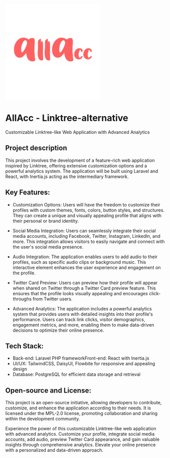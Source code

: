 
<img src="https://raw.githubusercontent.com/adenlall/AllAcc.tk/master/public/AllAcc-02.png" width="300" height="300"/>


# AllAcc - Linktree-alternative
Customizable Linktree-like Web Application with Advanced Analytics

## Project description

This project involves the development of a feature-rich web application inspired by Linktree, offering extensive customization options and a powerful analytics system. The application will be built using Laravel and React, with Inertia.js acting as the intermediary framework.

## Key Features:

 - Customization Options: Users will have the freedom to customize their profiles with custom themes, fonts, colors, button styles, and structures. They can create a unique and visually appealing profile that aligns with their personal or brand identity.

 - Social Media Integration: Users can seamlessly integrate their social media accounts, including Facebook, Twitter, Instagram, LinkedIn, and more. This integration allows visitors to easily navigate and connect with the user's social media presence.

 - Audio Integration: The application enables users to add audio to their profiles, such as specific audio clips or background music. This interactive element enhances the user experience and engagement on the profile.

 - Twitter Card Preview: Users can preview how their profile will appear when shared on Twitter through a Twitter Card preview feature. This ensures that the profile looks visually appealing and encourages click-throughs from Twitter users.

 - Advanced Analytics: The application includes a powerful analytics system that provides users with detailed insights into their profile's performance. Users can track link clicks, visitor demographics, engagement metrics, and more, enabling them to make data-driven decisions to optimize their online presence.

## Tech Stack:

 - Back-end: Laravel PHP frameworkFront-end: React with Inertia.js
 - UI/UX: TailwindCSS, DaisyUI, Flowbite for responsive and appealing design
 - Database: PostgreSQL for efficient data storage and retrieval

## Open-source and License:

This project is an open-source initiative, allowing developers to contribute, customize, and enhance the application according to their needs. It is licensed under the MPL-2.0 license, promoting collaboration and sharing within the development community.

Experience the power of this customizable Linktree-like web application with advanced analytics. Customize your profile, integrate social media accounts, add audio, preview Twitter Card appearance, and gain valuable insights through comprehensive analytics. Elevate your online presence with a personalized and data-driven approach. 
